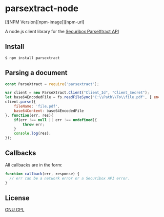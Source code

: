 parsextract-node
==============
[![NPM Version][npm-image]][npm-url]

A node.js client library for the [Securibox ParseXtract API][1]

## Install
```console
$ npm install parsextract
```

## Parsing a document
```javascript
const ParseXtract = require('parsextract');

var client = new ParseXtract.Client("Client_Id", "Client_Secret");
let base64EncodedFile = fs.readFileSync('C:\\Path\\To\\file.pdf', { encoding: 'base64' });
client.parse({
    fileName: 'file.pdf',
    base64Content: base64EncodedFile
}, function(err, res){
    if(err !== null || err !== undefined){
        throw err;
    }
    console.log(res);
});
```

## Callbacks
All callbacks are in the form:
```javascript
function callback(err, response) {
  // err can be a network error or a Securibox API error.
}
```

## License
[GNU GPL][2]

[1]: https://sca.securibox.eu
[2]: https://github.com/Securibox/parsextract-node/blob/master/LICENSE